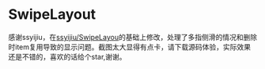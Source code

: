 # SwipeLayout
感谢ssyijiu，在[ssyijiu/SwipeLayou](https://github.com/ssyijiu/SwipeLayout)的基础上修改，处理了多指侧滑的情况和删除时item复用导致的显示问题。截图太大显得有点卡，请下载源码体验，实际效果还是不错的，喜欢的话给个star,谢谢。
